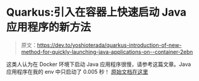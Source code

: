 # Quarkus:引入在容器上快速启动 Java 应用程序的新方法

> 原文：<https://dev.to/yoshioterada/quarkus-introduction-of-new-method-for-quickly-launching-java-applications-on--container-2ebn>

这类人认为在 Docker 环境下启动 Java 应用程序很慢，请参考这篇文章。Java 应用程序在我的 env 中只启动了 0.005 秒！
[原始文档在这里](https://github.com/yoshioterada/k8s-Azure-Container-Service-AKS--on-Azure/blob/master/Introduction-Of-Quarkus.md)